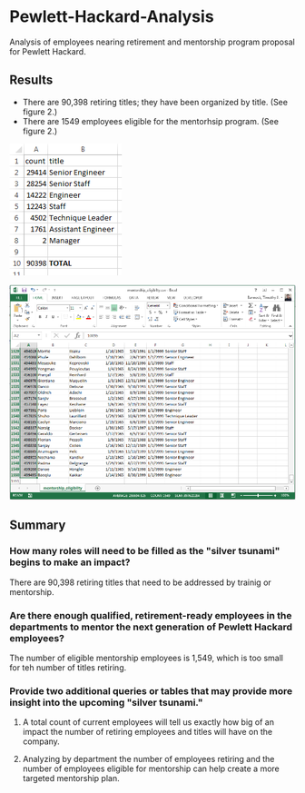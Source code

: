 # Pewlett-Hackard-Analysis
Analysis of employees nearing retirement and mentorship program proposal for Pewlett Hackard.

## Results
- There are 90,398 retiring titles; they have been organized by title. (See figure 2.)
- There are 1549 employees eligible for the mentorhsip program. (See figure 2.)

![Figure 1](https://github.com/timbannock/pewlett-hackard-analysis/blob/master/analysis/retiring_titles.PNG)

![Figure 2](https://github.com/timbannock/pewlett-hackard-analysis/blob/master/analysis/mentorship_eligibility.PNG)

## Summary

### How many roles will need to be filled as the "silver tsunami" begins to make an impact?
There are 90,398 retiring titles that need to be addressed by trainig or mentorship.

### Are there enough qualified, retirement-ready employees in the departments to mentor the next generation of Pewlett Hackard employees?
The number of eligible mentorship employees is 1,549, which is too small for teh number of titles retiring.

### Provide two additional queries or tables that may provide more insight into the upcoming "silver tsunami."
1. A total count of current employees will tell us exactly how big of an impact the number of retiring employees and titles will have on the company.

2. Analyzing by department the number of employees retiring and the number of employees eligible for mentorship can help create a more targeted mentorship plan.
